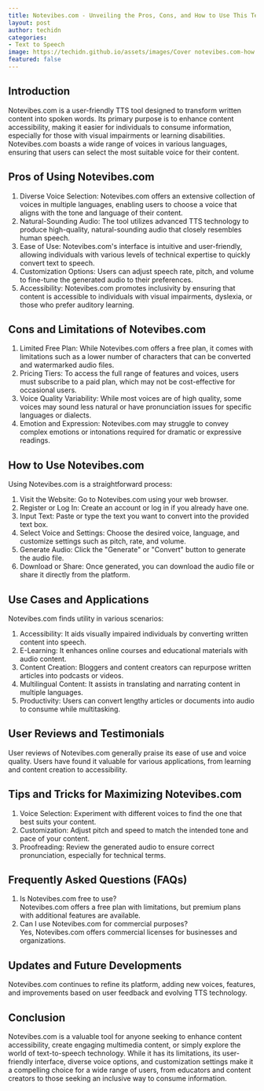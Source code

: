 ```yaml
---
title: Notevibes.com - Unveiling the Pros, Cons, and How to Use This Text to Speech Tool
layout: post
author: techidn
categories: 
- Text to Speech
image: https://techidn.github.io/assets/images/Cover notevibes.com-how to use, pros and cons.jpg
featured: false
---
```


## Introduction

Notevibes.com is a user-friendly TTS tool designed to transform written content into spoken words. Its primary purpose is to enhance content accessibility, making it easier for individuals to consume information, especially for those with visual impairments or learning disabilities. Notevibes.com boasts a wide range of voices in various languages, ensuring that users can select the most suitable voice for their content.

## Pros of Using Notevibes.com

1. Diverse Voice Selection: Notevibes.com offers an extensive collection of voices in multiple languages, enabling users to choose a voice that aligns with the tone and language of their content.
2. Natural-Sounding Audio: The tool utilizes advanced TTS technology to produce high-quality, natural-sounding audio that closely resembles human speech.
3. Ease of Use: Notevibes.com's interface is intuitive and user-friendly, allowing individuals with various levels of technical expertise to quickly convert text to speech.
4. Customization Options: Users can adjust speech rate, pitch, and volume to fine-tune the generated audio to their preferences.
5. Accessibility: Notevibes.com promotes inclusivity by ensuring that content is accessible to individuals with visual impairments, dyslexia, or those who prefer auditory learning.

## Cons and Limitations of Notevibes.com

1. Limited Free Plan: While Notevibes.com offers a free plan, it comes with limitations such as a lower number of characters that can be converted and watermarked audio files.
2. Pricing Tiers: To access the full range of features and voices, users must subscribe to a paid plan, which may not be cost-effective for occasional users.
3. Voice Quality Variability: While most voices are of high quality, some voices may sound less natural or have pronunciation issues for specific languages or dialects.
4. Emotion and Expression: Notevibes.com may struggle to convey complex emotions or intonations required for dramatic or expressive readings.

## How to Use Notevibes.com

Using Notevibes.com is a straightforward process:

1. Visit the Website: Go to Notevibes.com using your web browser.
2. Register or Log In: Create an account or log in if you already have one.
3. Input Text: Paste or type the text you want to convert into the provided text box.
4. Select Voice and Settings: Choose the desired voice, language, and customize settings such as pitch, rate, and volume.
5. Generate Audio: Click the "Generate" or "Convert" button to generate the audio file.
6. Download or Share: Once generated, you can download the audio file or share it directly from the platform.

## Use Cases and Applications

Notevibes.com finds utility in various scenarios:

1. Accessibility: It aids visually impaired individuals by converting written content into speech.
2. E-Learning: It enhances online courses and educational materials with audio content.
3. Content Creation: Bloggers and content creators can repurpose written articles into podcasts or videos.
4. Multilingual Content: It assists in translating and narrating content in multiple languages.
5. Productivity: Users can convert lengthy articles or documents into audio to consume while multitasking.

## User Reviews and Testimonials

User reviews of Notevibes.com generally praise its ease of use and voice quality. Users have found it valuable for various applications, from learning and content creation to accessibility.

## Tips and Tricks for Maximizing Notevibes.com

1. Voice Selection: Experiment with different voices to find the one that best suits your content.
2. Customization: Adjust pitch and speed to match the intended tone and pace of your content.
3. Proofreading: Review the generated audio to ensure correct pronunciation, especially for technical terms.

## Frequently Asked Questions (FAQs)

1. Is Notevibes.com free to use?  
Notevibes.com offers a free plan with limitations, but premium plans with additional features are available.
2. Can I use Notevibes.com for commercial purposes?  
Yes, Notevibes.com offers commercial licenses for businesses and organizations.

## Updates and Future Developments

Notevibes.com continues to refine its platform, adding new voices, features, and improvements based on user feedback and evolving TTS technology.

## Conclusion

Notevibes.com is a valuable tool for anyone seeking to enhance content accessibility, create engaging multimedia content, or simply explore the world of text-to-speech technology. While it has its limitations, its user-friendly interface, diverse voice options, and customization settings make it a compelling choice for a wide range of users, from educators and content creators to those seeking an inclusive way to consume information.
